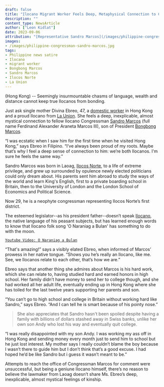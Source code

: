 ```yaml
---
draft: false
title: "Ilocano Migrant Worker Feels Deep, Metaphysical Connection to Congressman Sandro Marcos"
description: ""
content_type: NewsArticle
author: ["Leon Kidlat"]
date: 2023-09-06
attribution: "[Representative Sandro Marcos](/images/philippine-congressman-sandro-marcos.jpg) photo from [Wikimedia](https://commons.wikimedia.org/wiki/File:Rep._Ferdinand_Alexander_Marcos_(19th_Congress).jpg). Public Domain."
images:
- /images/philippine-congressman-sandro-marcos.jpg
tags:
- Philippine news satire
- Ilocano
- migrant worker
- Bongbong Marcos
- Sandro Marcos
- Ilocos Norte
- La Union
---
```

(Hong Kong) -- Seemingly insurmountable chasms of language, wealth and distance cannot keep true Ilocanos from bonding.

Just ask single mother Divina Ebreo, 47, a [domestic worker](/tags/migrant-worker/) in Hong Kong and a proud Ilocano from [La Union](/tags/la-union/). She feels a deep, inexplicable, almost mystical connection to fellow Ilocano Congressman [Sandro Marcos](/tags/sandro-marcos/) (full name Ferdinand Alexander Araneta Marcos III), son of President [Bongbong Marcos](/tags/bongbong-marcos/).

“I was ecstatic when I saw him for the first time when he visited Hong Kong,” says Ebreo in Filipino. “I’ve always been proud of my roots. Maybe that’s why I feel a deep sense of connection to him: we’re both Ilocanos. I'm sure he feels the same way.”

Sandro Marcos was born in Laoag, [Ilocos Norte](/tags/ilocos-norte), to a life of extreme privilege, and grew up surrounded by opulence newly elected politicians could only dream about. His parents sent him abroad to study the ways of the world and learn King's English, first to a private boarding school in Britain, then to the University of London and the London School of Economics and Political Science.

Now 29, he is a neophyte congressman representing Ilocos Norte’s first district.

The esteemed legislator--as his president father--doesn’t speak [Ilocano](/tags/ilocano/), the native language of his peasant subjects, but has learned enough words to know that Ilocano folk song 'O Naraniag a Bulan' has something to do with the moon.

[`Youtube Video: O Naraniag a Bulan`](https://www.youtube.com/watch?v=6Bv3J5xkFrE)

“That's amazing!” says a visibly elated Ebreo, when informed of Marcos’ prowess in her native tongue. “Shows you he’s really an Ilocano, like me. See, we Ilocanos relate to each other, that’s how we are.”

Ebreo says that another thing she admires about Marcos is his hard work, which she can relate to, having studied hard and earned honors in high school. Her family didn’t have money to send her to college though, and she had worked all her adult life, eventually ending up in Hong Kong where she has toiled for the last twelve years supporting her parents and son.

“You can’t go to high school and college in Britain without working hard like Sandro,” says Ebreo. “And I can tell he is smart because of his pointy nose.”

>She also appreciates that Sandro hasn't been spoiled despite having a family with billions of dollars stashed away in Swiss banks, unlike her own son Andy who lost his way and eventually quit college.

“I was really disappointed with my son Andy. I was working my ass off in Hong Kong and sending money every month just to send him to school but he just lost interest. My mother says I really couldn’t blame the boy because I wasn’t there to guide him but I don’t think that’s a good excuse. I had hoped he’d be like Sandro but i guess it wasn’t meant to be.”

Attempts to reach the office of Congressman Marcos for comment were unsuccessful, but being a geniune Ilocano himself, there’s no reason to believe the lawmaker from Laoag doesn’t share Ms. Ebreo’s deep, inexplicable, almost mystical feelings of kinship.